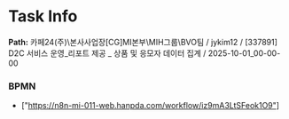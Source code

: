 # Task Info

**Path:** 카페24(주)\본사사업장\[CG]MI본부\MIH그룹\BVO팀 / jykim12 / [337891] D2C 서비스 운영_리포트 제공 _ 상품 및 응모자 데이터 집계 / 2025-10-01_00-00-00

### BPMN
- ["https://n8n-mi-011-web.hanpda.com/workflow/iz9mA3LtSFeok1O9"]

